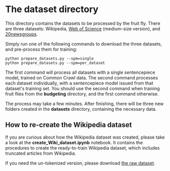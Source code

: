 # The dataset directory

This directory contains the datasets to be processed by the fruit fly. There are three datasets: Wikipedia, [Web
of Science](https://data.mendeley.com/datasets/9rw3vkcfy4/6) (medium-size version), and [20newsgroups](http://qwone.com/~jason/20Newsgroups/).

Simply run one of the following commands to download the three datasets, and pre-process them for training:

    python prepare_datasets.py --spm=single
    python prepare_datasets.py --spm=per_dataset

The first command will process all datasets with a single sentencepiece model, trained on Common Crawl data. The second command processes each dataset individually, with a sentencepiece model issued from that dataset's training set. You should use the second command when training fruit flies from the **budgeting** directory, and the first command otherwise.

The process may take a few minutes. After finishing, there will be three new folders created in the **datasets** directory, containing the necessary data.

## How to re-create the Wikipedia dataset

If you are curious about how the Wikipedia dataset was created, please take a look at the **create_Wiki_dataset.ipynb** notebook.
It contains the procedures to create the ready-to-train Wikipedia dataset, which includes truncated articles from Wikipedia.

If you need the un-tokenized version, please download [the raw dataset](http://pearsproject.org/static/datasets/pears-fruit-fly-wikipedia-raw.zip).

